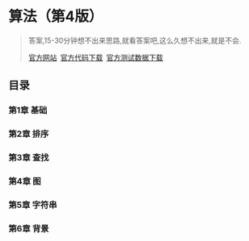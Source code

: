 # 算法（第4版）

> 答案,15-30分钟想不出来思路,就看答案吧,这么久想不出来,就是不会.
>
> [官方网站](http://algs4.cs.princeton.edu/home/) [官方代码下载](http://algs4.cs.princeton.edu/code/algs4.jar) [官方测试数据下载](http://algs4.cs.princeton.edu/code/algs4-data.zip)

## 目录

### 第1章 基础

### 第2章 排序

### 第3章 查找

### 第4章 图

### 第5章 字符串

### 第6章 背景
